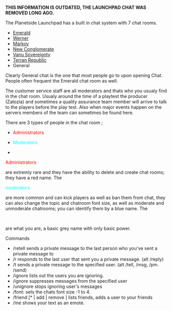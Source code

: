 **THIS INFORMATION IS OUTDATED, THE LAUNCHPAD CHAT WAS REMOVED LONG AGO.**

The Planetside Launchpad has a built in chat system with 7 chat rooms.

- [Emerald](servers/Emerald.md)
- [Werner](servers/Werner.md)
- [Markov](servers/Markov.md)
- [New Conglomerate](../terminology/New_Conglomerate.md)
- [Vanu Sovereignty](../terminology/Vanu_Sovereignty.md)
- [Terran Republic](../terminology/Terran_Republic.md)
- General

Clearly General chat is the one that most people go to upon opening Chat. People
often frequent the Emerald chat room as well.

The customer service staff are all moderators and thats who you usualy find in
the chat room. Usualy around the time of a playtest the producer (Zatozia) and
sometimes a quality assurance team member will arrive to talk to the players
before the play test. Also when major events happen on the servers members of
the team can sometimes be found here.

There are 3 types of people in the chat room ;

- <div style="display:inline; color:red">

  Administrators

  </div>

- <div style="display:inline; color:#00FFFF">

  Moderators

  </div>

- <div style="display:inline; color:white">

  Guests

  </div>

<div style="display:inline; color:red">

Administrators

</div>

are extremly rare and they have the ability to delete and create chat rooms;
they have a red name. The

<div style="display:inline; color:#00FFFF">

moderators

</div>

are more common and can kick players as well as ban them from chat, they can
also change the topic and chatroom font size, as well as moderate and unmoderate
chatrooms; you can identify them by a blue name. The

<div style="display:inline; color:white">

guests

</div>

are what you are, a basic grey name with only basic power.

Commands

- /retell <message> sends a private message to the last person who you've sent a
  private message to
- /r <message> responds to the last user that sent you a private message. (alt
  /reply)
- /t <user> <message> sends a private message to the specified user. (alt /tell,
  /msg, /pm. /send)
- /ignore lists out the users you are ignoring.
- /ignore <user> suppresses messages from the specified user
- /unignore <user> stops ignoring user's messages
- /font:<number> sets the chats font size -1 to 4.
- /friend \[\* \| add <user> \| remove <user>\] lists friends, adds a user to
  your friends
- /me <text> shows your text as an emote.
